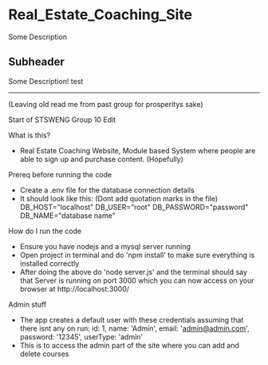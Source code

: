 # Real_Estate_Coaching_Site

Some Description

## Subheader

Some Description!
test

-------------------------------------
(Leaving old read me from past group for prosperitys sake)

Start of STSWENG Group 10 Edit

What is this?
- Real Estate Coaching Website, Module based System where people are able to sign up and purchase content. (Hopefully)

Prereq before running the code
- Create a .env file for the database connection details
- It should look like this: (Dont add quotation marks in the file) 
DB_HOST="localhost"
DB_USER="root"
DB_PASSWORD="password"
DB_NAME="database name"

How do I run the code
- Ensure you have nodejs and a mysql server running
- Open project in terminal and do 'npm install' to make sure everything is installed correctly
- After doing the above do 'node server.js' and the terminal should say that Server is running on port 3000 which you can now access on your browser at http://localhost:3000/


Admin stuff
- The app creates a default user with these credentials assuming that there isnt any on run:
            id: 1,
            name: 'Admin',
            email: 'admin@admin.com',
            password: '12345',
            userType: 'admin'
- This is to access the admin part of the site where you can add and delete courses